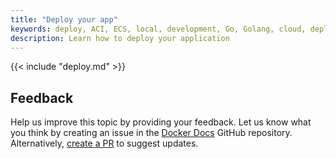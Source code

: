```yaml
---
title: "Deploy your app"
keywords: deploy, ACI, ECS, local, development, Go, Golang, cloud, deployment
description: Learn how to deploy your application
---
```


{{< include "deploy.md" >}}

## Feedback

Help us improve this topic by providing your feedback. Let us know what you think by creating an issue in the [Docker Docs](https://github.com/docker/docker.github.io/issues/new?title=[golang%20docs%20feedback]) GitHub repository. Alternatively, [create a PR](https://github.com/docker/docker.github.io/pulls) to suggest updates.
